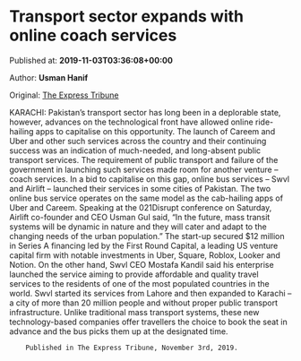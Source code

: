 
# Transport sector expands with online coach services

Published at: **2019-11-03T03:36:08+00:00**

Author: **Usman Hanif**

Original: [The Express Tribune](https://tribune.com.pk/story/2092428/2-transport-sector-expands-online-coach-services/)

KARACHI: Pakistan’s transport sector has long been in a deplorable state, however, advances on the technological front have allowed online ride-hailing apps to capitalise on this opportunity.
The launch of Careem and Uber and other such services across the country and their continuing success was an indication of much-needed, and long-absent public transport services. The requirement of public transport and failure of the government in launching such services made room for another venture – coach services.
In a bid to capitalise on this gap, online bus services – Swvl and Airlift – launched their services in some cities of Pakistan. The two online bus service operates on the same model as the cab-hailing apps of Uber and Careem.
Speaking at the 021Disrupt conference on Saturday, Airlift co-founder and CEO Usman Gul said, “In the future, mass transit systems will be dynamic in nature and they will cater and adapt to the changing needs of the urban population.” The start-up secured $12 million in Series A financing led by the First Round Capital, a leading US venture capital firm with notable investments in Uber, Square, Roblox, Looker and Notion.
On the other hand, Swvl CEO Mostafa Kandil said his enterprise launched the service aiming to provide affordable and quality travel services to the residents of one of the most populated countries in the world.
Swvl started its services from Lahore and then expanded to Karachi – a city of more than 20 million people and without proper public transport infrastructure. Unlike traditional mass transport systems, these new technology-based companies offer travellers the choice to book the seat in advance and the bus picks them up at the designated time.

        Published in The Express Tribune, November 3rd, 2019.
      
